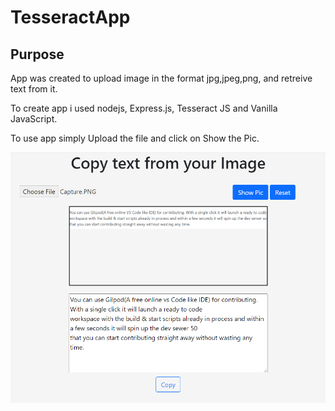 # TesseractApp

## Purpose
App was created to upload image in the format jpg,jpeg,png, and retreive text from it.

To create app i used nodejs, Express.js, Tesseract JS and Vanilla JavaScript.

To use app simply Upload the file and click on Show the Pic.

<img src="./PicsForReadMe/Tesseract-Pic.PNG">
